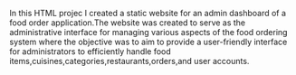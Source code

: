 In this HTML projec I created a static website for an admin dashboard of a food order application.The website was created to serve as the administrative interface for managing various aspects of the food ordering system where the objective was to aim to provide a user-friendly interface for administrators to efficiently handle food items,cuisines,categories,restaurants,orders,and user accounts.
